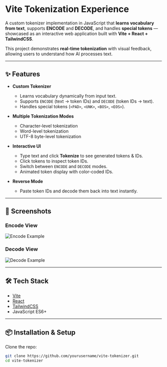 # Vite Tokenization Experience

A custom tokenizer implementation in JavaScript that **learns vocabulary from text**, supports **ENCODE** and **DECODE**, and handles **special tokens** — showcased as an interactive web application built with **Vite + React + TailwindCSS**.

This project demonstrates **real-time tokenization** with visual feedback, allowing users to understand how AI processes text.

---

## ✨ Features

- **Custom Tokenizer**
  - Learns vocabulary dynamically from input text.
  - Supports `ENCODE` (text → token IDs) and `DECODE` (token IDs → text).
  - Handles special tokens (`<PAD>`, `<UNK>`, `<BOS>`, `<EOS>`).

- **Multiple Tokenization Modes**
  - Character-level tokenization
  - Word-level tokenization
  - UTF-8 byte-level tokenization

- **Interactive UI**
  - Type text and click **Tokenize** to see generated tokens & IDs.
  - Click tokens to inspect token IDs.
  - Switch between `ENCODE` and `DECODE` modes.
  - Animated token display with color-coded IDs.

- **Reverse Mode**
  - Paste token IDs and decode them back into text instantly.

---

## 📸 Screenshots

### Encode View
![Encode Example](screenshots/encode-view.png)

### Decode View
![Decode Example](screenshots/decode-view.png)

---

## 🛠️ Tech Stack

- [Vite](https://vitejs.dev/)
- [React](https://react.dev/)
- [TailwindCSS](https://tailwindcss.com/)
- JavaScript ES6+

---

## 📦 Installation & Setup

Clone the repo:

```bash
git clone https://github.com/yourusername/vite-tokenizer.git
cd vite-tokenizer
